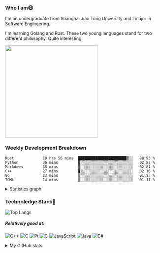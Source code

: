 ### Who I am😄
I'm an undergraduate from Shanghai Jiao Tong University and I major in Software Engineering.

I'm learning Golang and Rust. These two young languages stand for two different philosophy. Quite interesting.

<img src="https://images.squarespace-cdn.com/content/v1/5e10bdc20efb8f0d169f85f9/1632583991063-DG67R13E0S7XK244CSVE/rust-vs-go.png" height="300em"/>

### Weekly Development Breakdown
<!--START_SECTION:waka-->

```text
Rust             18 hrs 56 mins  ██████████████████████▒░░   88.93 %
Python           36 mins         ▓░░░░░░░░░░░░░░░░░░░░░░░░   02.82 %
Markdown         35 mins         ▓░░░░░░░░░░░░░░░░░░░░░░░░   02.81 %
C++              27 mins         ▓░░░░░░░░░░░░░░░░░░░░░░░░   02.16 %
Go               23 mins         ▒░░░░░░░░░░░░░░░░░░░░░░░░   01.83 %
TOML             14 mins         ▒░░░░░░░░░░░░░░░░░░░░░░░░   01.17 %
```

<!--END_SECTION:waka-->
<details>
  <summary>Statistics graph</summary>
  <p align="center">
    <img src="https://wakatime.com/share/@c0fc2eae-3121-4f9e-8064-2a0f57352f62/e973be70-27aa-421b-88f5-96824ac76947.svg" height="300em"/>
    <img src="https://wakatime.com/share/@c0fc2eae-3121-4f9e-8064-2a0f57352f62/602e3ec4-11ce-4368-87bc-684fd89aaebb.svg" height="300em"/>
  </p>
</details>

### Technoledge Stack🤔

![Top Langs](https://github-readme-stats.vercel.app/api/top-langs/?username=Okabe-Rintarou-0&layout=compact&langs_count=8&hide=TeX,Makefile,CMake,Perl,Shell&theme=dracula)

##### Relatively good at:

<img alt="C++" src="https://img.shields.io/badge/c++-%2300599C.svg?style=for-the-badge&logo=c%2B%2B&logoColor=white"/> <img alt="C" src="https://img.shields.io/badge/c-%2300599C.svg?style=for-the-badge&logo=c&logoColor=white"/> <img alt="Pt" src="https://img.shields.io/badge/Go-00ADD8?style=for-the-badge&logo=go&logoColor=white"/>  <img alt="C" src="https://img.shields.io/badge/Python-3776AB?style=for-the-badge&logo=python&logoColor=white"/> <img alt="JavaScript" src="https://img.shields.io/badge/javascript-%23323330.svg?style=for-the-badge&logo=javascript&logoColor=%23F7DF1E"/> <img alt="Java" src="https://img.shields.io/badge/java-%23ED8B00.svg?style=for-the-badge&logo=java&logoColor=white"/>
<img alt="C#" src="https://img.shields.io/badge/C%23-239120?style=for-the-badge&logo=c-sharp&logoColor=white"/> 

<details>
  <summary>My GitHub stats</summary>
  <img src = "https://github-readme-stats.vercel.app/api?username=Okabe-Rintarou-0&show_icons=true&theme=dracula" />
</details>

